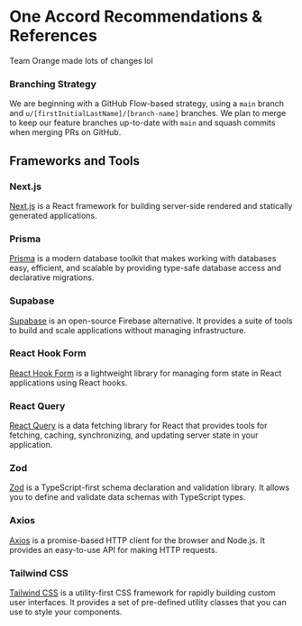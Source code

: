 # One Accord Recommendations & References

Team Orange made lots of changes lol

### Branching Strategy

We are beginning with a GitHub Flow-based strategy, using a `main` branch and `u/[firstInitialLastName]/[branch-name]` branches. We plan to merge to keep our feature branches up-to-date with `main` and squash commits when merging PRs on GitHub.

## Frameworks and Tools

### Next.js

[Next.js](https://nextjs.org) is a React framework for building server-side rendered and statically generated applications.

### Prisma

[Prisma](https://www.prisma.io) is a modern database toolkit that makes working with databases easy, efficient, and scalable by providing type-safe database access and declarative migrations.

### Supabase

[Supabase](https://supabase.com) is an open-source Firebase alternative. It provides a suite of tools to build and scale applications without managing infrastructure.

### React Hook Form

[React Hook Form](https://react-hook-form.com) is a lightweight library for managing form state in React applications using React hooks.

### React Query

[React Query](https://www.npmjs.com/package/react-query) is a data fetching library for React that provides tools for fetching, caching, synchronizing, and updating server state in your application.

### Zod

[Zod](https://zod.dev) is a TypeScript-first schema declaration and validation library. It allows you to define and validate data schemas with TypeScript types.

### Axios

[Axios](https://axios-http.com) is a promise-based HTTP client for the browser and Node.js. It provides an easy-to-use API for making HTTP requests.

### Tailwind CSS

[Tailwind CSS](https://tailwindcss.com/) is a utility-first CSS framework for rapidly building custom user interfaces. It provides a set of pre-defined utility classes that you can use to style your components.
